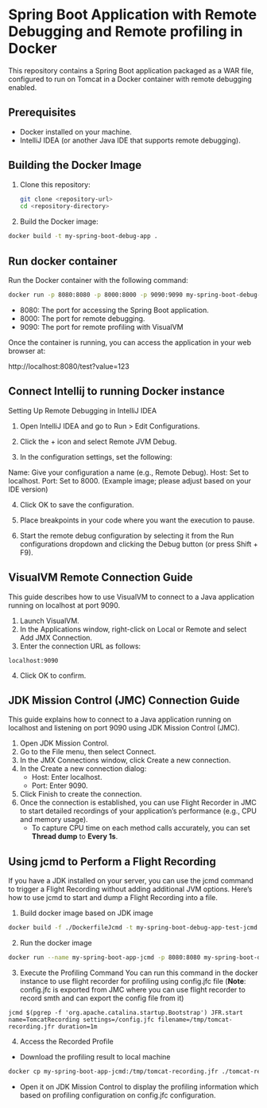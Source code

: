 # Spring Boot Application with Remote Debugging and Remote profiling in Docker

This repository contains a Spring Boot application packaged as a WAR file, configured to run on Tomcat in a Docker container with remote debugging enabled.

## Prerequisites

- Docker installed on your machine.
- IntelliJ IDEA (or another Java IDE that supports remote debugging).

## Building the Docker Image

1. Clone this repository:

   ```bash
   git clone <repository-url>
   cd <repository-directory>
    ```

2. Build the Docker image:
```bash
docker build -t my-spring-boot-debug-app .
```

## Run docker container
Run the Docker container with the following command:

```bash
docker run -p 8080:8080 -p 8000:8000 -p 9090:9090 my-spring-boot-debug-app
```

- 8080: The port for accessing the Spring Boot application.
- 8000: The port for remote debugging.
- 9090: The port for remote profiling with VisualVM

Once the container is running, you can access the application in your web browser at:

http://localhost:8080/test?value=123

## Connect Intellij to running Docker instance

Setting Up Remote Debugging in IntelliJ IDEA
1. Open IntelliJ IDEA and go to Run > Edit Configurations.

2. Click the + icon and select Remote JVM Debug.

3. In the configuration settings, set the following:

Name: Give your configuration a name (e.g., Remote Debug).
Host: Set to localhost.
Port: Set to 8000.
(Example image; please adjust based on your IDE version)

4. Click OK to save the configuration.

5. Place breakpoints in your code where you want the execution to pause.

6. Start the remote debug configuration by selecting it from the Run configurations dropdown and clicking the Debug button (or press Shift + F9).


## VisualVM Remote Connection Guide

This guide describes how to use VisualVM to connect to a Java application running on localhost at port 9090.

1. Launch VisualVM.
2. In the Applications window, right-click on Local or Remote and select Add JMX Connection.
3. Enter the connection URL as follows:
```
localhost:9090
```
4. Click OK to confirm.


## JDK Mission Control (JMC) Connection Guide
This guide explains how to connect to a Java application running on localhost and listening on port 9090 using JDK Mission Control (JMC).

1. Open JDK Mission Control.
2. Go to the File menu, then select Connect.
3. In the JMX Connections window, click Create a new connection.
4. In the Create a new connection dialog:
   - Host: Enter localhost.
   - Port: Enter 9090.
5. Click Finish to create the connection.
6. Once the connection is established, you can use Flight Recorder in JMC to start detailed recordings of your application’s performance (e.g., CPU and memory usage).
   - To capture CPU time on each method calls accurately, you can set **Thread dump** to **Every 1s**. 

## Using jcmd to Perform a Flight Recording
If you have a JDK installed on your server, you can use the jcmd command to trigger a Flight Recording without adding additional JVM options. Here’s how to use jcmd to start and dump a Flight Recording into a file.

1. Build docker image based on JDK image

```bash
docker build -f ./DockerfileJcmd -t my-spring-boot-debug-app-test-jcmd .
```

2. Run the docker image
```bash
docker run --name my-spring-boot-app-jcmd -p 8080:8080 my-spring-boot-debug-app-test-jcmd
```

3. Execute the Profiling Command
You can run this command in the docker instance to use flight recorder for profiling using config.jfc file
(**Note**: config.jfc is exported from JMC where you can use flight recorder to record smth and can export the config file from it)

```
jcmd $(pgrep -f 'org.apache.catalina.startup.Bootstrap') JFR.start name=TomcatRecording settings=/config.jfc filename=/tmp/tomcat-recording.jfr duration=1m
```

4. Access the Recorded Profile

- Download the profiling result to local machine
```bash
docker cp my-spring-boot-app-jcmd:/tmp/tomcat-recording.jfr ./tomcat-recording.jfr
```
- Open it on JDK Mission Control to display the profiling information which based on profiling configuration on config.jfc configuration.